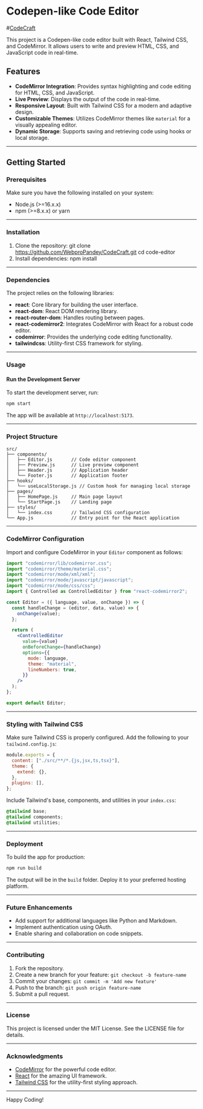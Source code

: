 #  Codepen-like Code Editor
#[CodeCraft](https://pencrafts.netlify.app/) 

This project is a Codepen-like code editor built with React, Tailwind CSS, and CodeMirror. It allows users to write and preview HTML, CSS, and JavaScript code in real-time.

## Features
- **CodeMirror Integration**: Provides syntax highlighting and code editing for HTML, CSS, and JavaScript.
- **Live Preview**: Displays the output of the code in real-time.
- **Responsive Layout**: Built with Tailwind CSS for a modern and adaptive design.
- **Customizable Themes**: Utilizes CodeMirror themes like `material` for a visually appealing editor.
- **Dynamic Storage**: Supports saving and retrieving code using hooks or local storage.

---

## Getting Started

### Prerequisites
Make sure you have the following installed on your system:
- Node.js (>=16.x.x)
- npm (>=8.x.x) or yarn

---

### Installation
1. Clone the repository:
   git clone https://github.com/WebproPandey/CodeCraft.git
   cd code-editor
2. Install dependencies:
   npm install

---

### Dependencies
The project relies on the following libraries:
- **react**: Core library for building the user interface.
- **react-dom**: React DOM rendering library.
- **react-router-dom**: Handles routing between pages.
- **react-codemirror2**: Integrates CodeMirror with React for a robust code editor.
- **codemirror**: Provides the underlying code editing functionality.
- **tailwindcss**: Utility-first CSS framework for styling.

---

### Usage

#### Run the Development Server
To start the development server, run:
```bash
npm start
```
The app will be available at `http://localhost:5173`.

---

### Project Structure
```
src/
├── components/
│   ├── Editor.js       // Code editor component
│   ├── Preview.js      // Live preview component
│   ├── Header.js       // Application header
│   └── Footer.js       // Application footer
├── hooks/
│   └── useLocalStorage.js // Custom hook for managing local storage
├── pages/
│   ├── HomePage.js     // Main page layout
│   └── StartPage.js    // Landing page
├── styles/
│   └── index.css       // Tailwind CSS configuration
└── App.js              // Entry point for the React application
```

---

### CodeMirror Configuration
Import and configure CodeMirror in your `Editor` component as follows:
```jsx
import "codemirror/lib/codemirror.css";
import "codemirror/theme/material.css";
import "codemirror/mode/xml/xml";
import "codemirror/mode/javascript/javascript";
import "codemirror/mode/css/css";
import { Controlled as ControlledEditor } from "react-codemirror2";

const Editor = ({ language, value, onChange }) => {
  const handleChange = (editor, data, value) => {
    onChange(value);
  };

  return (
    <ControlledEditor
      value={value}
      onBeforeChange={handleChange}
      options={{
        mode: language,
        theme: "material",
        lineNumbers: true,
      }}
    />
  );
};

export default Editor;
```

---

### Styling with Tailwind CSS
Make sure Tailwind CSS is properly configured. Add the following to your `tailwind.config.js`:
```javascript
module.exports = {
  content: ["./src/**/*.{js,jsx,ts,tsx}"],
  theme: {
    extend: {},
  },
  plugins: [],
};
```

Include Tailwind's base, components, and utilities in your `index.css`:
```css
@tailwind base;
@tailwind components;
@tailwind utilities;
```

---

### Deployment
To build the app for production:
```bash
npm run build
```
The output will be in the `build` folder. Deploy it to your preferred hosting platform.

---

### Future Enhancements
- Add support for additional languages like Python and Markdown.
- Implement authentication using OAuth.
- Enable sharing and collaboration on code snippets.

---

### Contributing
1. Fork the repository.
2. Create a new branch for your feature: `git checkout -b feature-name`
3. Commit your changes: `git commit -m 'Add new feature'`
4. Push to the branch: `git push origin feature-name`
5. Submit a pull request.

---

### License
This project is licensed under the MIT License. See the LICENSE file for details.

---

### Acknowledgments
- [CodeMirror](https://codemirror.net/) for the powerful code editor.
- [React](https://reactjs.org/) for the amazing UI framework.
- [Tailwind CSS](https://tailwindcss.com/) for the utility-first styling approach.

---

Happy Coding!

